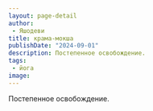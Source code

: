 ```yaml
---
layout: page-detail
author:
 - Яшодеви
title: крама-мокша
publishDate: "2024-09-01"
description: Постепенное освобождение.
tags:
 - йога
image: 
---
```


Постепенное освобождение.

